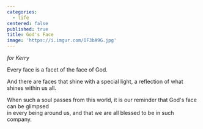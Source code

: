 ```yaml
---
categories:
  - life
centered: false
published: true
title: God's Face
image: 'https://i.imgur.com/OF3bA9G.jpg'
---
```

_for Kerry_

Every face 
is a facet
of the face of God.

And there are faces
that shine with a special light,
a reflection of what shines
within us all.

When such a soul 
passes from this world,
it is our  reminder 
that God's face can be glimpsed  
in every being around us,
and that we are all blessed
to be in such company.
